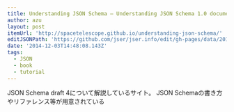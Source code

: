 ```yaml
---
title: Understanding JSON Schema — Understanding JSON Schema 1.0 documentation
author: azu
layout: post
itemUrl: 'http://spacetelescope.github.io/understanding-json-schema/'
editJSONPath: 'https://github.com/jser/jser.info/edit/gh-pages/data/2014/12/index.json'
date: '2014-12-03T14:48:08.143Z'
tags:
  - JSON
  - book
  - tutorial
---
```

JSON Schema draft 4について解説しているサイト。
JSON Schemaの書き方やリファレンス等が用意されている
